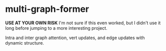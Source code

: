 # multi-graph-former

**USE AT YOUR OWN RISK** I'm not sure if this even worked, but I didn't use it long before jumping to a more interesting project.

Intra and inter graph attention, vert updates, and edge updates with dynamic structure.
